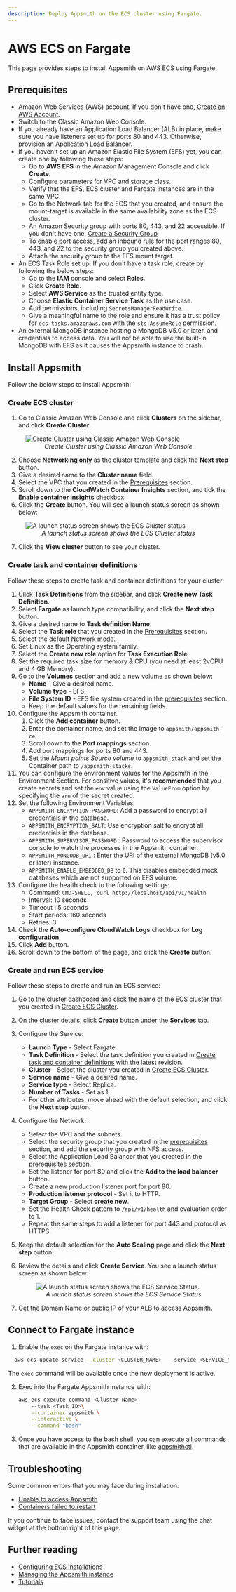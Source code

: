 ```yaml
---
description: Deploy Appsmith on the ECS cluster using Fargate.
---
```


# AWS ECS on Fargate

This page provides steps to install Appsmith on AWS ECS using Fargate.

## Prerequisites

* Amazon Web Services (AWS) account. If you don't have one, [Create an AWS Account](https://aws.amazon.com/premiumsupport/knowledge-center/create-and-activate-aws-account/).
* Switch to the Classic Amazon Web Console.
* If you already have an Application Load Balancer (ALB) in place, make sure you have listeners set up for ports 80 and 443. Otherwise, provision an [Application Load Balancer](https://docs.aws.amazon.com/elasticloadbalancing/latest/application/create-application-load-balancer.html).
* If you haven't set up an Amazon Elastic File System (EFS) yet, you can create one by following these steps:
    - Go to **AWS EFS** in the Amazon Management Console and click **Create**.
    - Configure parameters for VPC and storage class. 
    - Verify that the EFS, ECS cluster and Fargate instances are in the same VPC.
    - Go to the Network tab for the ECS that you created, and ensure the mount-target is available in the same availability zone as the ECS cluster.
    - An Amazon Security group with ports 80, 443, and 22 accessible. If you don't have one, [Create a Security Group](https://docs.aws.amazon.com/AWSEC2/latest/UserGuide/working-with-security-groups.html#creating-security-group)
    - To enable port access, [add an inbound rule](https://docs.aws.amazon.com/AWSEC2/latest/UserGuide/working-with-security-groups.html#adding-security-group-rule) for the port ranges 80, 443, and 22 to the security group you created above.
    - Attach the security group to the EFS mount target.
* An ECS Task Role set up. If you don't have a task role, create by following the below steps:
    - Go to the **IAM** console and select **Roles**.
    - Click **Create Role**.
    - Select **AWS Service** as the trusted entity type.
    - Choose **Elastic Container Service Task** as the use case.
    - Add permissions, including `SecretsManagerReadWrite`.
    - Give a meaningful name to the role and ensure it has a trust policy for `ecs-tasks.amazonaws.com` with the `sts:AssumeRole` permission.
* An external MongoDB instance hosting a MongoDB V5.0 or later, and credentials to access data. You will not be able to use the built-in MongoDB with EFS as it causes the Appsmith instance to crash.

## Install Appsmith
Follow the below steps to install Appsmith:

### Create ECS cluster

1. Go to Classic Amazon Web Console and click **Clusters** on the sidebar, and click **Create Cluster**.
  <figure>
    <img src="/img/aws-ecs-ec2-classic-web-console.png" style={{width: "100%", height: "auto"}} alt="Create Cluster using Classic Amazon Web Console" />
    <figcaption align="center"><i>Create Cluster using Classic Amazon Web Console</i></figcaption>
 </figure>

2. Choose **Networking only** as the cluster template and click the **Next step** button.
3. Give a desired name to the **Cluster name** field.
4. Select the VPC that you created in the [Prerequisites](#prerequisites) section.
5. Scroll down to the **CloudWatch Container Insights** section, and tick the **Enable container insights** checkbox.
6. Click the **Create** button. You will see a launch status screen as shown below:

 <figure>
    <img src="/img/aws_ecs_ec2_create_cluster_status.png" style={{width: "100%", height: "auto"}} alt="A launch status screen shows the ECS Cluster status" />
    <figcaption align="center"><i>A launch status screen shows the ECS Cluster status</i></figcaption>
 </figure>

7. Click the **View cluster** button to see your cluster.

### Create task and container definitions

Follow these steps to create task and container definitions for your cluster:

1. Click **Task Definitions** from the sidebar, and click **Create new Task Definition**.
2. Select **Fargate** as launch type compatibility, and click the **Next step** button.
3. Give a desired name to **Task definition Name**.
4. Select the **Task role** that you created in the [Prerequisites](#prerequisites) section.
5. Select the default Network mode.
6. Set Linux as the Operating system family.
7. Select the **Create new role** option for **Task Execution Role**.
8. Set the required task size for memory & CPU (you need at least 2vCPU and 4 GB Memory).
9. Go to the **Volumes** section and add a new volume as shown below:
    * **Name** - Give a desired name.
    * **Volume type** - EFS.
    * **File System ID** - EFS file system created in the [prerequisites](#prerequisites) section. 
    * Keep the default values for the remaining fields.
10. Configure the Appsmith container.
    1. Click the **Add container** button.
    2. Enter the container name, and set the Image to `appsmith/appsmith-ce`.
    3. Scroll down to the **Port mappings** section.
    4. Add port mappings for ports 80 and 443.
    4. Set the _Mount points Source volume_ to `appsmith_stack` and set the Container path to `/appsmith-stacks`.
11. You can configure the environment values for the Appsmith in the Environment Section. For sensitive values, it's **recommended** that you create secrets and set the `env` value using the `ValueFrom` option by specifying the `arn` of the secret created.
12. Set the following Environment Variables:
    - `APPSMITH_ENCRYPTION_PASSWORD`: Add a password to encrypt all credentials in the database.
    - `APPSMITH_ENCRYPTION_SALT`: Use encryption salt to encrypt all credentials in the database.
    - `APPSMITH_SUPERVISOR_PASSWORD` : Password to access the supervisor console to watch the processes in the Appsmith container.
    - `APPSMITH_MONGODB_URI` : Enter the URI of the external MongoDB (v5.0 or later) instance.
    - `APPSMITH_ENABLE_EMBEDDED_DB` to `0`. This disables embedded mock databases which are not supported on EFS volume.
13. Configure the health check to the following settings:
    - Command: `CMD-SHELL, curl http://localhost/api/v1/health`
    - Interval: 10 seconds
    - Timeout : 5 seconds
    - Start periods: 160 seconds
    - Retries: 3
14. Check the **Auto-configure CloudWatch Logs** checkbox for **Log configuration**.
15. Click **Add** button.
16. Scroll down to the bottom of the page, and click the **Create** button.

### Create and run ECS service

Follow these steps to create and run an ECS service:

1.  Go to the cluster dashboard and click the name of the ECS cluster that you created in [Create ECS Cluster](#create-ecs-cluster).
2. On the cluster details, click **Create** button under the **Services** tab.
3. Configure the Service:
    * **Launch Type** - Select Fargate.
    * **Task Definition** - Select the task definition you created in [Create task and container definitions](#create-task-and-container-definitions) with the latest revision.
    * **Cluster** - Select the cluster you created in [Create ECS Cluster](#create-ecs-cluster).
    * **Service name** - Give a desired name.
    * **Service type** - Select Replica.
    * **Number of Tasks** - Set as 1.
    * For other attributes, move ahead with the default selection, and click the **Next step** button.
4. Configure the Network:
    * Select the VPC and the subnets.
    * Select the security group that you created in the [prerequisites](#prerequisites) section, and add the security group with NFS access.
    * Select the Application Load Balancer that you created in the [prerequisites](#prerequisites) section.
    * Set the listener for port 80 and click the **Add to the load balancer** button.
    * Create a new production listener port for port 80.
    * **Production listener protocol** - Set it to HTTP.
    * **Target Group** - Select **create new**.
    * Set the Health Check pattern to `/api/v1/health` and evaluation order to 1.
    * Repeat the same steps to add a listener for port 443 and protocol as HTTPS.
5. Keep the default selection for the **Auto Scaling** page and click the **Next step** button.
6. Review the details and click **Create Service**. You see a launch status screen as shown below:

    <figure>
    <img src="/img/aws_ecs_ec2_create_ecs_service_status.png" style={{width: "100%", height: "auto"}} alt="A launch status screen shows the ECS Service Status." />
    <figcaption align="center"><i>A launch status screen shows the ECS Service Status</i></figcaption>
    </figure>

7. Get the Domain Name or public IP of your ALB to access Appsmith.

## Connect to Fargate instance

1. Enable the `exec` on the Fargate instance with:

  ```bash
    aws ecs update-service --cluster <CLUSTER_NAME>  --service <SERVICE_NAME> --region <REGION> --enable-execute-command --force-new-deployment
  ``` 
The `exec` command will be available once the new deployment is active.

2. Exec into the Fargate Appsmith instance with:
    ```bash
    aws ecs execute-command <Cluster Name>
        --task <Task ID>\
        --container appsmith \
        --interactive \
        --command "bash"
    ```
3. Once you have access to the bash shell, you can execute all commands that are available in the Appsmith container, like [appsmithctl](/getting-started/setup/instance-management/appsmithctl).

## Troubleshooting

Some common errors that you may face during installation:

- [Unable to access Appsmith](/help-and-support/troubleshooting-guide/deployment-errors#unable-to-access-appsmith)
- [Containers failed to restart](/help-and-support/troubleshooting-guide/deployment-errors#containers-failed-to-start)

If you continue to face issues, contact the support team using the chat widget at the bottom right of this page.

## Further reading

* [Configuring ECS Installations](/getting-started/setup/instance-configuration#configure-ecs-installations)
* [Managing the Appsmith instance](/getting-started/setup/instance-management/)
* [Tutorials](/getting-started/tutorials/)

